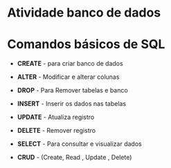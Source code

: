 # Atividade banco de dados

# Comandos básicos de SQL

* __CREATE__ - para criar banco de dados

* __ALTER__ - Modificar e alterar colunas

* __DROP__ - Para Remover tabelas e banco

* __INSERT__ - Inserir os dados nas tabelas

* __UPDATE__ - Atualiza registro

* __DELETE__ - Remover registro

* __SELECT__ - Para consultar e visualizar dados

* __CRUD__ - (Create, Read , Update , Delete)
